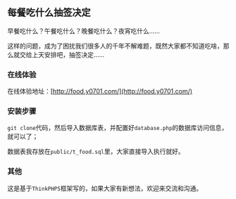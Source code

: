 ## 每餐吃什么抽签决定

早餐吃什么？午餐吃什么？晚餐吃什么？夜宵吃什么……

这样的问题，成为了困扰我们很多人的千年不解难题，既然大家都不知道吃啥，那么就交给上天安排吧，抽签决定……

### 在线体验

在线体验地址：[http://food.y0701.com/](http://food.y0701.com/)

### 安装步骤

`git clone`代码，然后导入数据库表，并配置好`database.php`的数据库访问信息，就可以了；

数据表我存放在`public/t_food.sql`里，大家直接导入执行就好。

### 其他

这是基于`ThinkPHP5`框架写的，如果大家有新想法，欢迎来交流和沟通。